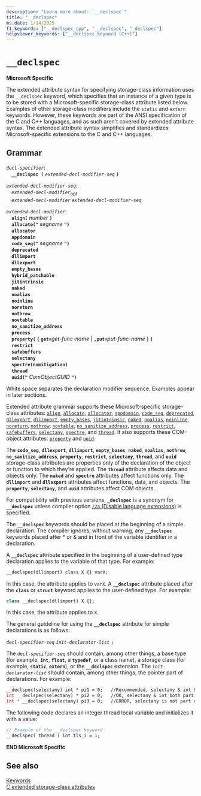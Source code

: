 ```yaml
---
description: "Learn more about: `__declspec`"
title: "__declspec"
ms.date: 1/14/2025
f1_keywords: ["__declspec_cpp", "__declspec", "_declspec"]
helpviewer_keywords: ["__declspec keyword [C++]"]
---
```

# `__declspec`

**Microsoft Specific**

The extended attribute syntax for specifying storage-class information uses the `__declspec` keyword, which specifies that an instance of a given type is to be stored with a Microsoft-specific storage-class attribute listed below. Examples of other storage-class modifiers include the `static` and `extern` keywords. However, these keywords are part of the ANSI specification of the C and C++ languages, and as such aren't covered by extended attribute syntax. The extended attribute syntax simplifies and standardizes Microsoft-specific extensions to the C and C++ languages.

## Grammar

*`decl-specifier`*:\
&emsp;**`__declspec (`**  *`extended-decl-modifier-seq`*  **`)`**

*`extended-decl-modifier-seq`*:\
&emsp;*`extended-decl-modifier`*<sub>opt</sub>\
&emsp;*`extended-decl-modifier`* *`extended-decl-modifier-seq`*

*`extended-decl-modifier`*:\
&emsp;**`align(`** *number* **`)`**\
&emsp;**`allocate("`** *segname* **`")`**\
&emsp;**`allocator`**\
&emsp;**`appdomain`**\
&emsp;**`code_seg("`** *segname* **`")`**\
&emsp;**`deprecated`**\
&emsp;**`dllimport`**\
&emsp;**`dllexport`**\
&emsp;**`empty_bases`**\
&emsp;**`hybrid_patchable`**\
&emsp;**`jitintrinsic`**\
&emsp;**`naked`**\
&emsp;**`noalias`**\
&emsp;**`noinline`**\
&emsp;**`noreturn`**\
&emsp;**`nothrow`**\
&emsp;**`novtable`**\
&emsp;**`no_sanitize_address`**\
&emsp;**`process`**\
&emsp;**`property(`** { **`get=`**_get-func-name_ \| **`,put=`**_put-func-name_ } **`)`**\
&emsp;**`restrict`**\
&emsp;**`safebuffers`**\
&emsp;**`selectany`**\
&emsp;**`spectre(nomitigation)`**\
&emsp;**`thread`**\
&emsp;**`uuid("`** *ComObjectGUID* **`")`**

White space separates the declaration modifier sequence. Examples appear in later sections.

Extended attribute grammar supports these Microsoft-specific storage-class attributes: [`align`](align-cpp.md), [`allocate`](allocate.md), [`allocator`](allocator.md), [`appdomain`](appdomain.md), [`code_seg`](code-seg-declspec.md), [`deprecated`](deprecated-cpp.md), [`dllexport`](dllexport-dllimport.md), [`dllimport`](dllexport-dllimport.md), [`empty_bases`](empty-bases.md), [`jitintrinsic`](jitintrinsic.md), [`naked`](naked-cpp.md), [`noalias`](noalias.md), [`noinline`](noinline.md), [`noreturn`](noreturn.md), [`nothrow`](nothrow-cpp.md), [`novtable`](novtable.md), [`no_sanitize_address`](no-sanitize-address.md), [`process`](process.md), [`restrict`](restrict.md), [`safebuffers`](safebuffers.md), [`selectany`](selectany.md), [`spectre`](spectre.md), and [`thread`](thread.md). It also supports these COM-object attributes: [`property`](property-cpp.md) and [`uuid`](uuid-cpp.md).

The **`code_seg`**, **`dllexport`**, **`dllimport`**, **`empty_bases`**, **`naked`**, **`noalias`**, **`nothrow`**, **`no_sanitize_address`**, **`property`**, **`restrict`**, **`selectany`**, **`thread`**, and **`uuid`** storage-class attributes are properties only of the declaration of the object or function to which they're applied. The **`thread`** attribute affects data and objects only. The **`naked`** and **`spectre`** attributes affect functions only. The **`dllimport`** and **`dllexport`** attributes affect functions, data, and objects. The **`property`**, **`selectany`**, and **`uuid`** attributes affect COM objects.

For compatibility with previous versions, **`_declspec`** is a synonym for **`__declspec`** unless compiler option [`/Za` (Disable language extensions)](../build/reference/za-ze-disable-language-extensions.md) is specified.

The **`__declspec`** keywords should be placed at the beginning of a simple declaration. The compiler ignores, without warning, any **`__declspec`** keywords placed after * or & and in front of the variable identifier in a declaration.

A **`__declspec`** attribute specified in the beginning of a user-defined type declaration applies to the variable of that type. For example:

```cpp
__declspec(dllimport) class X {} varX;
```

In this case, the attribute applies to `varX`. A **`__declspec`** attribute placed after the **`class`** or **`struct`** keyword applies to the user-defined type. For example:

```cpp
class __declspec(dllimport) X {};
```

In this case, the attribute applies to `X`.

The general guideline for using the **`__declspec`** attribute for simple declarations is as follows:

*`decl-specifier-seq`* *`init-declarator-list`* `;`

The *`decl-specifier-seq`* should contain, among other things, a base type (for example, **`int`**, **`float`**, a **`typedef`**, or a class name), a storage class (for example, **`static`**, **`extern`**), or the **`__declspec`** extension. The *`init-declarator-list`* should contain, among other things, the pointer part of declarations. For example:

```cpp
__declspec(selectany) int * pi1 = 0;   //Recommended, selectany & int both part of decl-specifier
int __declspec(selectany) * pi2 = 0;   //OK, selectany & int both part of decl-specifier
int * __declspec(selectany) pi3 = 0;   //ERROR, selectany is not part of a declarator
```

The following code declares an integer thread local variable and initializes it with a value:

```cpp
// Example of the __declspec keyword
__declspec( thread ) int tls_i = 1;
```

**END Microsoft Specific**

## See also

[Keywords](keywords-cpp.md)\
[C extended storage-class attributes](../c-language/c-extended-storage-class-attributes.md)
